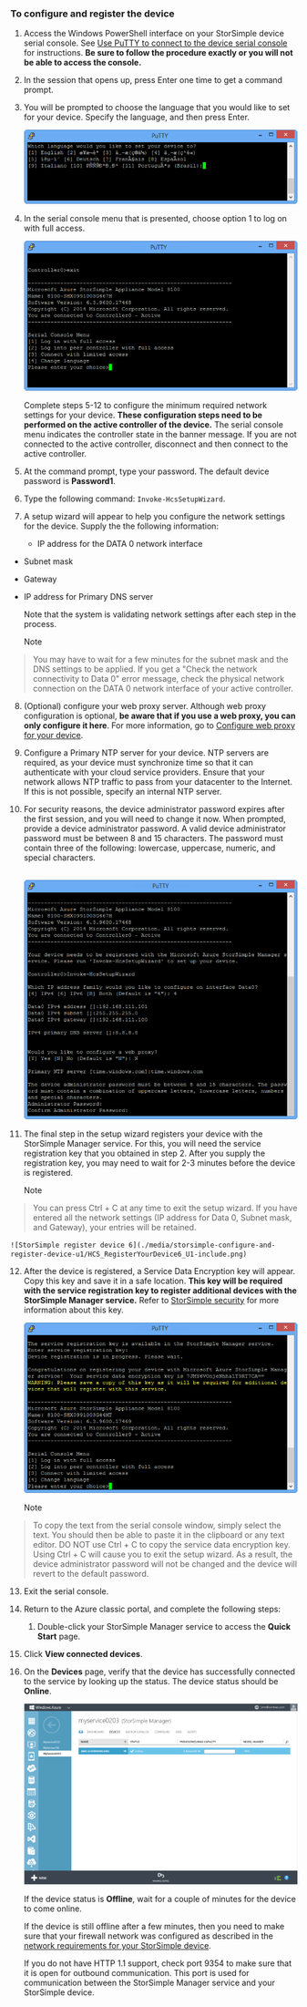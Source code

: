 <!--author=alkohli last changed: 12/01/15-->


### To configure and register the device
1. Access the Windows PowerShell interface on your StorSimple device serial console. See [Use PuTTY to connect to the device serial console](#use-putty-to-connect-to-the-device-serial-console.md) for instructions. **Be sure to follow the procedure exactly or you will not be able to access the console.**

2. In the session that opens up, press Enter one time to get a command prompt. 

3. You will be prompted to choose the language that you would like to set for your device. Specify the language, and then press Enter. 

    ![StorSimple configure and register device 1](./media/storsimple-configure-and-register-device-u1/HCS_RegisterYourDevice1-U1-include.png)

4. In the serial console menu that is presented, choose option 1 to log on with full access. 

    ![StorSimple register device 2](./media/storsimple-configure-and-register-device-u1/HCS_RegisterYourDevice2_U1-include.png)

     Complete steps 5-12 to configure the minimum required network settings for your device. **These configuration steps need to be performed on the active controller of the device.** The serial console menu indicates the controller state in the banner message. If you are not connected to the active controller, disconnect and then connect to the active controller.

5. At the command prompt, type your password. The default device password is **Password1**.

6. Type the following command: `Invoke-HcsSetupWizard`. 

7. A setup wizard will appear to help you configure the network settings for the device. Supply the the following information: 

   * IP address for the DATA 0 network interface
* Subnet mask
* Gateway
* IP address for Primary DNS server

     Note that the system is validating network settings after each step in the process.

  > [!NOTE]
> You may have to wait for a few minutes for the subnet mask and the DNS settings to be applied. If you get a "Check the network connectivity to Data 0" error message, check the physical network connection on the DATA 0 network interface of your active controller.
> 

8. (Optional) configure your web proxy server. Although web proxy configuration is optional, **be aware that if you use a web proxy, you can only configure it here**. For more information, go to [Configure web proxy for your device](storsimple-configure-web-proxy.md).

9. Configure a Primary NTP server for your device. NTP servers are required, as your device must synchronize time so that it can authenticate with your cloud service providers. Ensure that your network allows NTP traffic to pass from your datacenter to the Internet. If this is not possible, specify an internal NTP server. 

10. For security reasons, the device administrator password expires after the first session, and you will need to change it now. When prompted, provide a device administrator password. A valid device administrator password must be between 8 and 15 characters. The password must contain three of the following: lowercase, uppercase, numeric, and special characters.

    <br/>![StorSimple register device 5](./media/storsimple-configure-and-register-device-u1/HCS_RegisterYourDevice5_U1-include.png)

11. The final step in the setup wizard registers your device with the StorSimple Manager service. For this, you will need the service registration key that you obtained in step 2. After you supply the registration key, you may need to wait for 2-3 minutes before the device is registered.

    > [!NOTE]
> You can press Ctrl + C at any time to exit the setup wizard. If you have entered all the network settings (IP address for Data 0, Subnet mask, and Gateway), your entries will be retained.
> 
> 
    ![StorSimple register device 6](./media/storsimple-configure-and-register-device-u1/HCS_RegisterYourDevice6_U1-include.png)

12. After the device is registered, a Service Data Encryption key will appear. Copy this key and save it in a safe location. **This key will be required with the service registration key to register additional devices with the StorSimple Manager service.** Refer to [StorSimple security](storsimple-security.md) for more information about this key.

    ![StorSimple register device 7](./media/storsimple-configure-and-register-device-u1/HCS_RegisterYourDevice7_U1-include.png)    

    > [!NOTE]
> To copy the text from the serial console window, simply select the text. You should then be able to paste it in the clipboard or any text editor. DO NOT use Ctrl + C to copy the service data encryption key. Using Ctrl + C will cause you to exit the setup wizard. As a result, the device administrator password will not be changed and the device will revert to the default password.
> 
13. Exit the serial console.

14. Return to the Azure classic portal, and complete the following steps:

    1. Double-click your StorSimple Manager service to access the **Quick Start** page.
2. Click **View connected devices**.
3. On the **Devices** page, verify that the device has successfully connected to the service by looking up the status. The device status should be **Online**.

    ![StorSimple Devices page](./media/storsimple-configure-and-register-device-u1/HCS_DevicesPageM_U1-include.png) 

    If the device status is **Offline**, wait for a couple of minutes for the device to come online. 

    If the device is still offline after a few minutes, then you need to make sure that your firewall network was configured as described in the [network requirements for your StorSimple device](../articles/storsimple/storsimple-system-requirements.md). 

    If you do not have HTTP 1.1 support, check port 9354 to make sure that it is open for outbound communication. This port is used for communication between the StorSimple Manager service and your StorSimple device.



